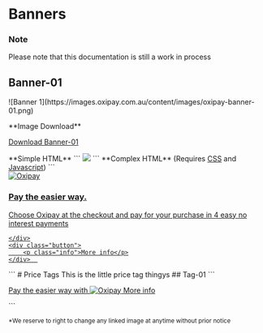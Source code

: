 # Banners
<div class="panel panel-primary">
  <div class="panel-heading">
    <h3 class="panel-title">Note</h3>
  </div>
  <div class="panel-body">
    Please note that this documentation is still a work in process
  </div>
</div>

## Banner-01
<p>![Banner 1](https://images.oxipay.com.au/content/images/oxipay-banner-01.png)</p>
**Image Download** <br>
<p><a href="https://images.oxipay.com.au/content/images/oxipay-banner-01.png" download>Download Banner-01</a></p>
**Simple HTML** 
```
<a id="oxipay-banner-01" href="https://oxipay.com.au/works"><img src="https://images.oxipay.com.au/content/images/banner-01"></a>
```
**Complex HTML** (Requires <a href="#CSS">CSS</a> and <a href="#">Javascript</a>)
```
<a href="https://oxipay.com.au/works" id="oxipay-banner-01" class="oxipay-banner">
    <div class="logo">
        <img alt="Oxipay" src="https://images.oxipay.com.au/content/images/oxipay.svg" />
    </div>
    <div class="text">
        <h3>Pay the easier way.</h3>
        <p>Choose Oxipay at the checkout and pay for your purchase in 4 easy no interest payments</p>
       
    </div>
    <div class="button">
        <p class="info">More info</p>
    </div>  
</a>
```
# Price Tags
This is the little price tag thingys
## Tag-01
```
<a href="#" id="oxipay-tag-01">
    <p>Pay the easier way with <img alt="Oxipay" src="https://images.oxipay.com.au/content/images/oxipay.svg" /> <span>More info</span></p>
</a>
```

<small>*We reserve to right to change any linked image at anytime without prior notice</small>